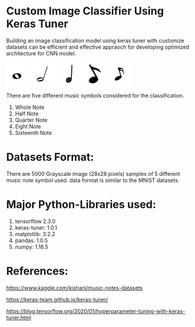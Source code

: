 # Custom Image Classifier Using Keras Tuner
Building an image classification model using keras tuner with customize datasets can be efficient and effective appraoch for developing optimized architecture for CNN model.

![](samples/WhoteNote.jpg)
![](samples/HalfNote.jpg)
![](samples/QuarterNote.jpg)
![](samples/EightNote.jpg)
![](samples/SixteenthNote.jpg)

There are five different music symbols considered for the classification. 
1. Whole Note
2. Half Note
3. Quarter Note
4. Eight Note
5. Sixteenth Note

# Datasets Format:
There are 5000 Grayscale image (28x28 pixels) samples of 5 different music note symbol used. data format is similar to the MNIST datasets. 

# Major Python-Libraries used:
1. tensorflow 2.3.0
2. keras-tuner: 1.0.1
3. matplotlib: 3.2.2
4. pandas: 1.0.5
5. numpy: 1.18.5

# References:

https://www.kaggle.com/kishanj/music-notes-datasets

https://keras-team.github.io/keras-tuner/

https://blog.tensorflow.org/2020/01/hyperparameter-tuning-with-keras-tuner.html
